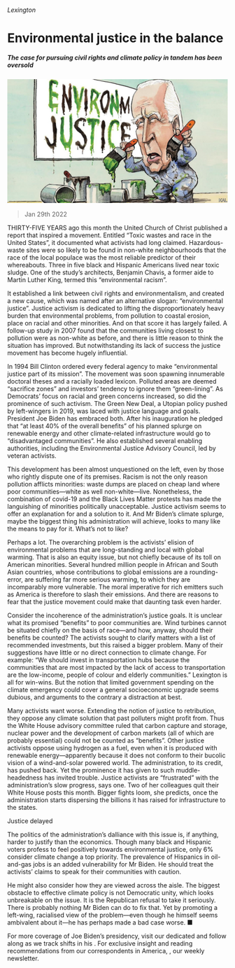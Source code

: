 ###### Lexington

# Environmental justice in the balance 

##### The case for pursuing civil rights and climate policy in tandem has been oversold 

![image](images/20220129_USD000_0.jpg) 

> Jan 29th 2022 

THIRTY-FIVE YEARS ago this month the United Church of Christ published a report that inspired a movement. Entitled “Toxic wastes and race in the United States”, it documented what activists had long claimed. Hazardous-waste sites were so likely to be found in non-white neighbourhoods that the race of the local populace was the most reliable predictor of their whereabouts. Three in five black and Hispanic Americans lived near toxic sludge. One of the study’s architects, Benjamin Chavis, a former aide to Martin Luther King, termed this “environmental racism”.

It established a link between civil rights and environmentalism, and created a new cause, which was named after an alternative slogan: “environmental justice”. Justice activism is dedicated to lifting the disproportionately heavy burden that environmental problems, from pollution to coastal erosion, place on racial and other minorities. And on that score it has largely failed. A follow-up study in 2007 found that the communities living closest to pollution were as non-white as before, and there is little reason to think the situation has improved. But notwithstanding its lack of success the justice movement has become hugely influential.


In 1994 Bill Clinton ordered every federal agency to make “environmental justice part of its mission”. The movement was soon spawning innumerable doctoral theses and a racially loaded lexicon. Polluted areas are deemed “sacrifice zones” and investors’ tendency to ignore them “green-lining”. As Democrats’ focus on racial and green concerns increased, so did the prominence of such activism. The Green New Deal, a Utopian policy pushed by left-wingers in 2019, was laced with justice language and goals. President Joe Biden has embraced both. After his inauguration he pledged that “at least 40% of the overall benefits” of his planned splurge on renewable energy and other climate-related infrastructure would go to “disadvantaged communities”. He also established several enabling authorities, including the Environmental Justice Advisory Council, led by veteran activists.

This development has been almost unquestioned on the left, even by those who rightly dispute one of its premises. Racism is not the only reason pollution afflicts minorities: waste dumps are placed on cheap land where poor communities—white as well non-white—live. Nonetheless, the combination of covid-19 and the Black Lives Matter protests has made the languishing of minorities politically unacceptable. Justice activism seems to offer an explanation for and a solution to it. And Mr Biden’s climate splurge, maybe the biggest thing his administration will achieve, looks to many like the means to pay for it. What’s not to like?

Perhaps a lot. The overarching problem is the activists’ elision of environmental problems that are long-standing and local with global warming. That is also an equity issue, but not chiefly because of its toll on American minorities. Several hundred million people in African and South Asian countries, whose contributions to global emissions are a rounding-error, are suffering far more serious warming, to which they are incomparably more vulnerable. The moral imperative for rich emitters such as America is therefore to slash their emissions. And there are reasons to fear that the justice movement could make that daunting task even harder.

Consider the incoherence of the administration’s justice goals. It is unclear what its promised “benefits” to poor communities are. Wind turbines cannot be situated chiefly on the basis of race—and how, anyway, should their benefits be counted? The activists sought to clarify matters with a list of recommended investments, but this raised a bigger problem. Many of their suggestions have little or no direct connection to climate change. For example: “We should invest in transportation hubs because the communities that are most impacted by the lack of access to transportation are the low-income, people of colour and elderly communities.” Lexington is all for win-wins. But the notion that limited government spending on the climate emergency could cover a general socioeconomic upgrade seems dubious, and arguments to the contrary a distraction at best.

Many activists want worse. Extending the notion of justice to retribution, they oppose any climate solution that past polluters might profit from. Thus the White House advisory committee ruled that carbon capture and storage, nuclear power and the development of carbon markets (all of which are probably essential) could not be counted as “benefits”. Other justice activists oppose using hydrogen as a fuel, even when it is produced with renewable energy—apparently because it does not conform to their bucolic vision of a wind-and-solar powered world. The administration, to its credit, has pushed back. Yet the prominence it has given to such muddle-headedness has invited trouble. Justice activists are “frustrated” with the administration’s slow progress, says one. Two of her colleagues quit their White House posts this month. Bigger fights loom, she predicts, once the administration starts dispersing the billions it has raised for infrastructure to the states.

Justice delayed

The politics of the administration’s dalliance with this issue is, if anything, harder to justify than the economics. Though many black and Hispanic voters profess to feel positively towards environmental justice, only 6% consider climate change a top priority. The prevalence of Hispanics in oil-and-gas jobs is an added vulnerability for Mr Biden. He should treat the activists’ claims to speak for their communities with caution.

He might also consider how they are viewed across the aisle. The biggest obstacle to effective climate policy is not Democratic unity, which looks unbreakable on the issue. It is the Republican refusal to take it seriously. There is probably nothing Mr Biden can do to fix that. Yet by promoting a left-wing, racialised view of the problem—even though he himself seems ambivalent about it—he has perhaps made a bad case worse. ■

For more coverage of Joe Biden’s presidency, visit our dedicated  and follow along as we track shifts in his . For exclusive insight and reading recommendations from our correspondents in America, , our weekly newsletter.

